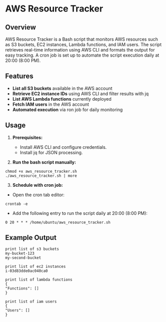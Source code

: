 # AWS Resource Tracker

## Overview 
AWS Resource Tracker is a Bash script that monitors AWS resources such as S3 buckets, EC2 instances, Lambda functions, and IAM users. The script retrieves real-time information using AWS CLI and formats the output for easy tracking. A cron job is set up to automate the script execution daily at 20:00 (8:00 PM).

## Features
* __List all S3 buckets__ available in the AWS account 
* __Retrieve EC2 instance IDs__ using AWS CLI and filter results with jq
* __List AWS Lambda functions__ currently deployed
* __Fetch IAM users__ in the AWS account
* __Automated execution__ via ron job for daily monitoring

## Usage
1. __Prerequisites:__
    * Install AWS CLI and configure credentials.
    * Install jq for JSON processing.

2. __Run the bash script manually:__
```
chmod +x aws_resource_tracker.sh
./aws_resource_tracker.sh | more
```

3. __Schedule with cron job:__
* Open the cron tab editor:
```
crontab -e
```
* Add the following entry to run the script daily at 20:00 (8:00 PM):
```
0 20 * * * /home/ubuntu/aws_resource_tracker.sh
```

  ## Example Output
  ```
print list of s3 buckets
my-bucket-123
my-second-bucket

print list of ec2 instances
i-03d83dde0ac040ca0

print list of lambda functions
{
  "Functions": []
}

print list of iam users
{
  "Users": []
}
```

